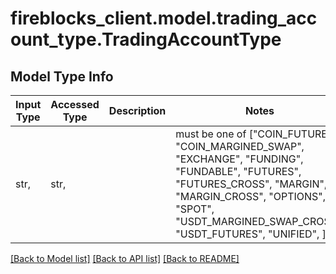 # fireblocks_client.model.trading_account_type.TradingAccountType

## Model Type Info
Input Type | Accessed Type | Description | Notes
------------ | ------------- | ------------- | -------------
str,  | str,  |  | must be one of ["COIN_FUTURES", "COIN_MARGINED_SWAP", "EXCHANGE", "FUNDING", "FUNDABLE", "FUTURES", "FUTURES_CROSS", "MARGIN", "MARGIN_CROSS", "OPTIONS", "SPOT", "USDT_MARGINED_SWAP_CROSS", "USDT_FUTURES", "UNIFIED", ] 

[[Back to Model list]](../../README.md#documentation-for-models) [[Back to API list]](../../README.md#documentation-for-api-endpoints) [[Back to README]](../../README.md)

